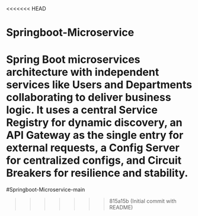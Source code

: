 <<<<<<< HEAD
# Springboot-Microservice
Spring Boot microservices architecture with independent services like Users and Departments collaborating to deliver business logic. It uses a central Service Registry for dynamic discovery, an API Gateway as the single entry for external requests, a Config Server for centralized configs, and Circuit Breakers for resilience and stability.
=======
#Springboot-Microservice-main
>>>>>>> 815a15b (Initial commit with README)
